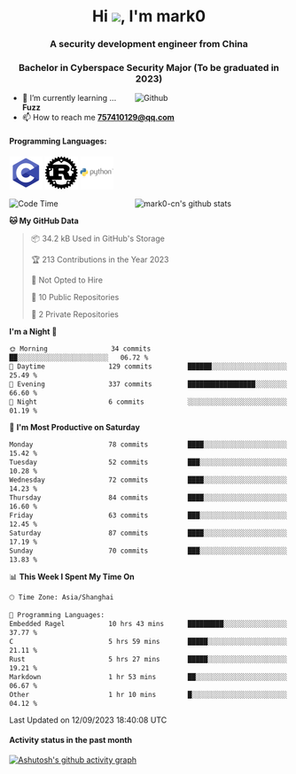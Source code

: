 <h1 align="center">Hi <img src="https://raw.githubusercontent.com/iampavangandhi/iampavangandhi/master/gifs/Hi.gif" width="30px">, I'm mark0</h1>

<h3 align="center">A security development engineer from China</h3>
<h3 align="center">Bachelor in Cyberspace Security Major (To be graduated in 2023)</h3>

<img width="55%" align="right" alt="Github" src="https://raw.githubusercontent.com/onimur/.github/master/.resources/git-header.svg" />

<!-- - 🔭 I’m currently working on **vKarma Webapp** -->
<!-- - 💬 Ask me about ... **Web Develpoment** -->
<!-- - 😄 Employement ... **Open for intern opportunities** -->
<!-- - ⚡ Fun fact ... **Anime**❤ -->
- 🌱 I’m currently learning ... **Fuzz**
- 📫 How to reach me **757410129@qq.com**
<!-- - 📨 Or reach me **757410129@qq.com** -->

<h4>Programming Languages: </h4>
<p align="left">
 <img style="margin: auto;" src="https://raw.githubusercontent.com/sachinverma53121/sachinverma53121/master/icons/c.png" alt=c width="60" height="60"/>
 <img style="margin: auto;" src="https://raw.githubusercontent.com/mark0-cn/blog_img/master/img/202309031232124.png" alt=cplusplus width="60" height="60"/>
 <img style="margin: auto;" src="https://raw.githubusercontent.com/sachinverma53121/sachinverma53121/master/icons/python.png" alt=python width="60" height="60"/>
</p>


<img width="55%" align="right" alt="mark0-cn's github stats" src="https://github-readme-stats.vercel.app/api?username=mark0-cn&show_icons=true&hide_border=true" />

<!--START_SECTION:waka-->
![Code Time](http://img.shields.io/badge/Code%20Time-1%2C251%20hrs%207%20mins-blue)

**🐱 My GitHub Data** 

> 📦 34.2 kB Used in GitHub's Storage 
 > 
> 🏆 213 Contributions in the Year 2023
 > 
> 🚫 Not Opted to Hire
 > 
> 📜 10 Public Repositories 
 > 
> 🔑 2 Private Repositories 
 > 
**I'm a Night 🦉** 

```text
🌞 Morning                34 commits          ██░░░░░░░░░░░░░░░░░░░░░░░   06.72 % 
🌆 Daytime                129 commits         ██████░░░░░░░░░░░░░░░░░░░   25.49 % 
🌃 Evening                337 commits         █████████████████░░░░░░░░   66.60 % 
🌙 Night                  6 commits           ░░░░░░░░░░░░░░░░░░░░░░░░░   01.19 % 
```
📅 **I'm Most Productive on Saturday** 

```text
Monday                   78 commits          ████░░░░░░░░░░░░░░░░░░░░░   15.42 % 
Tuesday                  52 commits          ███░░░░░░░░░░░░░░░░░░░░░░   10.28 % 
Wednesday                72 commits          ████░░░░░░░░░░░░░░░░░░░░░   14.23 % 
Thursday                 84 commits          ████░░░░░░░░░░░░░░░░░░░░░   16.60 % 
Friday                   63 commits          ███░░░░░░░░░░░░░░░░░░░░░░   12.45 % 
Saturday                 87 commits          ████░░░░░░░░░░░░░░░░░░░░░   17.19 % 
Sunday                   70 commits          ███░░░░░░░░░░░░░░░░░░░░░░   13.83 % 
```


📊 **This Week I Spent My Time On** 

```text
🕑︎ Time Zone: Asia/Shanghai

💬 Programming Languages: 
Embedded Ragel           10 hrs 43 mins      █████████░░░░░░░░░░░░░░░░   37.77 % 
C                        5 hrs 59 mins       █████░░░░░░░░░░░░░░░░░░░░   21.11 % 
Rust                     5 hrs 27 mins       █████░░░░░░░░░░░░░░░░░░░░   19.21 % 
Markdown                 1 hr 53 mins        ██░░░░░░░░░░░░░░░░░░░░░░░   06.67 % 
Other                    1 hr 10 mins        █░░░░░░░░░░░░░░░░░░░░░░░░   04.12 % 
```


 Last Updated on 12/09/2023 18:40:08 UTC
<!--END_SECTION:waka-->

<h4>Activity status in the past month</h4>

[![Ashutosh's github activity graph](https://github-readme-activity-graph.vercel.app/graph?username=mark0-cn&theme=dracula)](https://github.com/ashutosh00710/github-readme-activity-graph)

<!--
**mark0-cn/mark0-cn** is a ✨ _special_ ✨ repository because its `README.md` (this file) appears on your GitHub profile.

Here are some ideas to get you started:

- 🔭 I’m currently working on ...
- 🌱 I’m currently learning ...
- 👯 I’m looking to collaborate on ...
- 🤔 I’m looking for help with ...
- 💬 Ask me about ...
- 📫 How to reach me: ...
- 😄 Pronouns: ...
- ⚡ Fun fact: ...
-->
